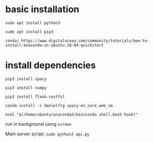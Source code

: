 
# basic installation
`sudo apt install python3`

`sudo apt install pip3`

`conda: https://www.digitalocean.com/community/tutorials/how-to-install-anaconda-on-ubuntu-18-04-quickstart`


# install dependencies
`pip3 install spacy`

`pip3 install numpy`

`pip3 install flask-restful`

`conda install -c danielfrg spacy-en_core_web_sm`

`eval "$(/home/ubuntu/anaconda3/bin/conda shell.bash hook)"`

run in background using `screen`

Main server script: `sudo python3 api.py`
